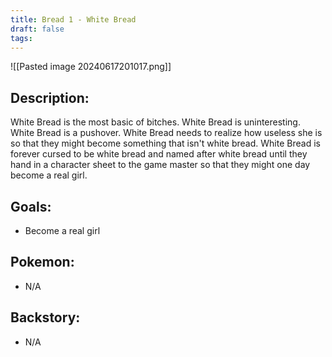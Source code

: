 ```yaml
---
title: Bread 1 - White Bread
draft: false
tags:
---
```

![[Pasted image 20240617201017.png]]
## Description:
White Bread is the most basic of bitches. White Bread is uninteresting. White Bread is a pushover. White Bread needs to realize how useless she is so that they might become something that isn't white bread.
White Bread is forever cursed to be white bread and named after white bread until they hand in a character sheet to the game master so that they might one day become a real girl.

## Goals:
- Become a real girl

## Pokemon:
- N/A

## Backstory:
- N/A
